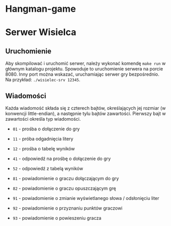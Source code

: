 # Hangman-game

# Serwer Wisielca

## Uruchomienie
Aby skompilować i uruchomić serwer, należy wykonać komendę `make run` w głównym katalogu projektu.
Spowoduje to uruchomienie serwera na porcie 8080. Inny port można wskazać, uruchamiając serwer gry bezpośrednio.
Na przykład: `./wisielec-srv 12345`.

## Wiadomości
Każda wiadomość składa się z czterech bajtów, określających jej rozmiar (w konwencji little-endian),
a następnie tylu bajtów zawartości. Pierwszy bajt w zawartości określa typ wiadomości.

* `01` - prośba o dołączenie do gry
* `11` - próba odgadnięcia litery
* `12` - prośba o tabelę wyników

* `41` - odpowiedź na prośbę o dołączenie do gry
* `52` - odpowiedź z tabelą wyników

* `81` - powiadomienie o graczu dołączającym do gry
* `82` - powiadomienie o graczu opuszczającym grę
* `91` - powiadomienie o zmianie wyświetlanego słowa / odsłonięciu liter
* `92` - powiadomienie o przyznaniu punktów graczowi
* `93` - powiadomienie o powieszeniu gracza
